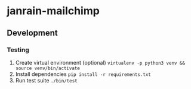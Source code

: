 # janrain-mailchimp

## Development

### Testing

1. Create virtual environment (optional) `virtualenv -p python3 venv && source venv/bin/activate`
1. Install dependencies `pip install -r requirements.txt`
1. Run test suite `./bin/test`
